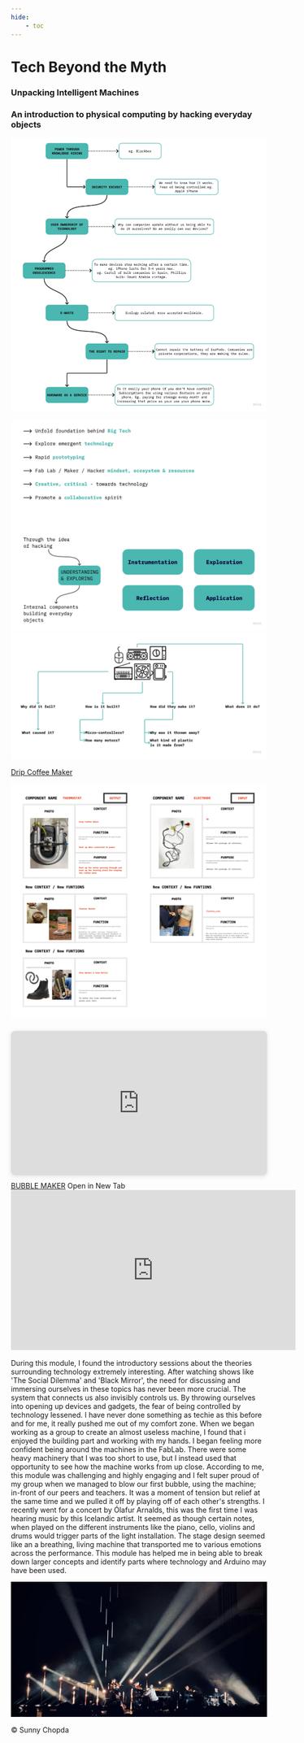 ```yaml
---
hide:
    - toc
---
```


# **Tech Beyond the Myth**


<h3>Unpacking Intelligent Machines</h3>
<h3>An introduction to physical computing by hacking everyday objects</h3>

![](../images/techmyth.jpg)

![](../images/Tech01.jpg)
![](../images/Tech02.jpg)

<a class="button" href="https://hackmd.io/xQ9hjQftSiaee3XNQ7NcrQ?view">Drip Coffee Maker</a>

![](../images/Input_output.jpg)

<div style="position: relative; width: 100%; height: 0; padding-top: 56.2500%;
 padding-bottom: 0; box-shadow: 0 2px 8px 0 rgba(63,69,81,0.16); margin-top: 1.6em; margin-bottom: 0.9em; overflow: hidden;
 border-radius: 8px; will-change: transform;">
  <iframe loading="lazy" style="position: absolute; width: 100%; height: 100%; top: 0; left: 0; border: none; padding: 0;margin: 0;"
    src="https:&#x2F;&#x2F;www.canva.com&#x2F;design&#x2F;DAFSOM00dx4&#x2F;view?embed" allowfullscreen="allowfullscreen" allow="fullscreen">
  </iframe>
</div>
<a href="https:&#x2F;&#x2F;www.canva.com&#x2F;design&#x2F;DAFSOM00dx4&#x2F;view?utm_content=DAFSOM00dx4&amp;utm_campaign=designshare&amp;utm_medium=embeds&amp;utm_source=link" target="_blank" rel="noopener">BUBBLE MAKER</a> Open in New Tab


<iframe width="560" height="315" src="https://www.youtube.com/embed/yP4Ky6ruQYY" title="YouTube video player" frameborder="0" allow="accelerometer; autoplay; clipboard-write; encrypted-media; gyroscope; picture-in-picture" allowfullscreen></iframe>

During this module, I found the introductory sessions about the theories surrounding technology extremely interesting. After watching shows like 'The Social Dilemma' and 'Black Mirror', the need for discussing and immersing ourselves in these topics has never been more crucial. The system that connects us also invisibly controls us. By throwing ourselves into opening up devices and gadgets, the fear of being controlled by technology lessened. I have never done something as techie as this before and for me, it really pushed me out of my comfort zone. When we began working as a group to create an almost useless machine, I found that i enjoyed the building part and working with my hands. I began feeling more confident being around the machines in the FabLab. There were some heavy machinery that I was too short to use, but I instead used that opportunity to see how the machine works from up close. According to me, this module was challenging and highly engaging and I felt super proud of my group when we managed to blow our first bubble, using the machine; in-front of our peers and teachers. It was a moment of tension but relief at the same time and we pulled it off by playing off of each other's strengths. I recently went for a concert  by Ólafur Arnalds, this was the first time I was hearing music by this Icelandic artist. It seemed as though certain notes, when played on the different instruments like the piano, cello, violins and drums would trigger parts of the light installation. The stage design seemed like an a breathing, living machine that transported me to various emotions across the performance. This module has helped me in being able to break down larger concepts and identify parts where technology and Arduino may have been used.

![](../images/olafur.jpeg)
<p>© Sunny Chopda</p>
